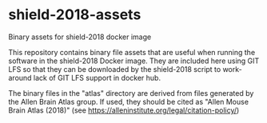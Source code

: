 # shield-2018-assets
Binary assets for shield-2018 docker image

This repository contains binary file assets that are useful when running
the software in the shield-2018 Docker image. They are included here using
GIT LFS so that they can be downloaded by the shield-2018 script to
work-around lack of GIT LFS support in docker hub.

The binary files in the "atlas" directory are derived from files generated
by the Allen Brain Atlas group. If used, they should be cited as
"Allen Mouse Brain Atlas (2018)" (see https://alleninstitute.org/legal/citation-policy/)
